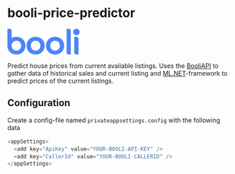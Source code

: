 # booli-price-predictor
![](booli_logo.png?raw=true "Booli")

Predict house prices from current available listings.
Uses the [BooliAPI](https://www.booli.se/p/api/) to gather data of historical sales and current listing and [ML.NET](https://dotnet.microsoft.com/apps/machinelearning-ai/ml-dotnet)-framework to predict prices of the current listings.


## Configuration
Create a config-file named `privateappsettings.config` with the following data
```C#
<appSettings>
  <add key="ApiKey" value="YOUR-BOOLI-API-KEY" />
  <add key="CallerId" value="YOUR-BOOLI-CALLERID" />
</appSettings>
```
